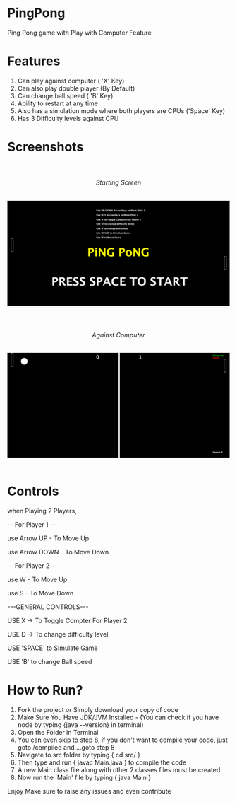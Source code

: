 # PingPong
Ping Pong game with Play with Computer Feature

# Features

1. Can play against computer ( 'X' Key)
2. Can also play double player (By Default)
3. Can change ball speed ( 'B' Key)
4. Ability to restart at any time
5. Also has a simulation mode where both players are CPUs ('Space' Key)
6. Has 3 Difficulty levels against CPU

# Screenshots

<br>

<div align="center" style="text-align: center">
    <h6>Starting Screen</h6>
    <img src="/screenshots/1.png" width="600px"></img> 
</div>

<br>

<br>

<div align="center" style="text-align: center">
    <h6>Against Computer</h6>
    <img src="/screenshots/2.png" width="600px"></img> 
</div>

<br>

# Controls

when Playing 2 Players,


-- For Player 1 --

use Arrow UP - To Move Up

use Arrow DOWN - To Move Down


-- For Player 2 --

use W - To Move Up

use S - To Move Down
 
---GENERAL CONTROLS---

USE X -> To Toggle Compter For Player 2

USE D -> To change difficulty level

USE 'SPACE' to Simulate Game

USE 'B' to change Ball speed

# How to Run?

1. Fork the project or Simply download your copy of code
2. Make Sure You Have JDK/JVM Installed - (You can check if you have node by typing {java --version} in terminal)
3. Open the Folder in Terminal
4. You can even skip to step 8, if you don't want to compile your code, just goto /compiled and....goto step 8
5. Navigate to src folder by typing { cd src/ }
6. Then type and run { javac Main.java } to compile the code
7. A new Main class file along with other 2 classes files must be created
8. Now run the 'Main' file by typing { java Main }

Enjoy
Make sure to raise any issues and even contribute

